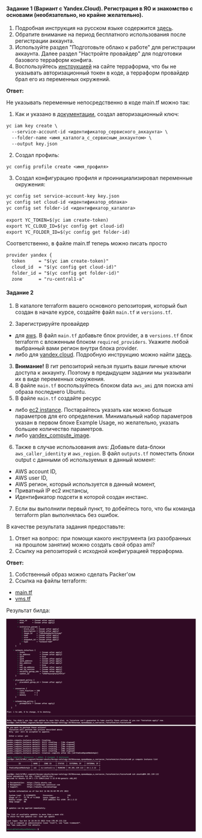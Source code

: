 #### Задание 1 (Вариант с Yandex.Cloud). Регистрация в ЯО и знакомство с основами (необязательно, но крайне желательно).

1. Подробная инструкция на русском языке содержится [здесь](https://cloud.yandex.ru/docs/solutions/infrastructure-management/terraform-quickstart).
2. Обратите внимание на период бесплатного использования после регистрации аккаунта.
3. Используйте раздел "Подготовьте облако к работе" для регистрации аккаунта. Далее раздел "Настройте провайдер" для подготовки базового терраформ конфига.
4. Воспользуйтесь [инструкцией](https://registry.terraform.io/providers/yandex-cloud/yandex/latest/docs) на сайте терраформа, что бы не указывать авторизационный токен в коде, а терраформ провайдер брал его из переменных окружений.

**Ответ:**

Не указывать переменные непосредственно в коде main.tf  можно так:

1. Как и указано в [документации](https://cloud.yandex.ru/docs/tutorials/infrastructure-management/terraform-quickstart#prepare-plan), создал авторизационный ключ:

```
yc iam key create \
  --service-account-id <идентификатор_сервисного_аккаунта> \
  --folder-name <имя_каталога_с_сервисным_аккаунтом> \
  --output key.json
```

2. Создал профиль:

```
yc config profile create <имя_профиля>
```

3. Создал конфигурацию профиля и проинициализировал переменные окружения:

```
yc config set service-account-key key.json
yc config set cloud-id <идентификатор_облака>
yc config set folder-id <идентификатор_каталога> 

export YC_TOKEN=$(yc iam create-token)
export YC_CLOUD_ID=$(yc config get cloud-id)
export YC_FOLDER_ID=$(yc config get folder-id) 
```

Соответственно, в файле main.tf теперь можно писать просто

```
provider yandex {
  token     = "$(yc iam create-token)"
  cloud_id  = "$(yc config get cloud-id)"
  folder_id = "$(yc config get folder-id)"
  zone      = "ru-central1-a"
```



#### Задание 2

1. В каталоге terraform вашего основного репозитория, который был создан в начале курсе, создайте файл `main.tf` и `versions.tf`.

2. Зарегистрируйте провайдер
- для [aws](https://registry.terraform.io/providers/hashicorp/aws/latest/docs). В файл `main.tf` добавьте блок provider, а в `versions.tf` блок terraform с вложенным блоком `required_providers`. Укажите любой выбранный вами регион внутри блока provider.
- либо для [yandex.cloud](https://registry.terraform.io/providers/yandex-cloud/yandex/latest/docs). Подробную инструкцию можно найти [здесь](https://cloud.yandex.ru/docs/solutions/infrastructure-management/terraform-quickstart).
3. **Внимание!** В гит репозиторий нельзя пушить ваши личные ключи доступа к аккаунту. Поэтому в предыдущем задании мы указывали их в виде переменных окружения.
4. В файле `main.tf` воспользуйтесь блоком data `aws_ami` для поиска ami образа последнего Ubuntu.
5. В файле `main.tf` создайте ресурс
- либо [ec2 instance](https://registry.terraform.io/providers/hashicorp/aws/latest/docs/resources/instance). Постарайтесь указать как можно больше параметров для его определения. Минимальный набор параметров указан в первом блоке Example Usage, но желательно, указать большее количество параметров.
- либо [yandex_compute_image](https://registry.terraform.io/providers/yandex-cloud/yandex/latest/docs/resources/compute_image).
6. Также в случае использования aws:
Добавьте data-блоки `aws_caller_identity` и `aws_region`.
В файл `outputs.tf` поместить блоки output с данными об используемых в данный момент:
- AWS account ID,
- AWS user ID,
- AWS регион, который используется в данный момент,
- Приватный IP ec2 инстансы,
- Идентификатор подсети в которой создан инстанс.
7. Если вы выполнили первый пункт, то добейтесь того, что бы команда terraform plan выполнялась без ошибок.

В качестве результата задания предоставьте:

1. Ответ на вопрос: при помощи какого инструмента (из разобранных на прошлом занятии) можно создать свой образ ami?
2. Ссылку на репозиторий с исходной конфигурацией терраформа.

**Ответ:**

1. Собственный образ можно сделать Packer'ом
2. Ссылка на файлы terraform:

* [main.tf](https://raw.githubusercontent.com/v-breus/devops-netology-20/6d074b166149e8438fe4b6417987107f7c5cd13c/%D0%9E%D0%B1%D0%BB%D0%B0%D1%87%D0%BD%D1%8B%D0%B5_%D0%BF%D1%80%D0%BE%D0%B2%D0%B0%D0%B9%D0%B4%D0%B5%D1%80%D1%8B_%D0%B8_%D1%81%D0%B8%D0%BD%D1%82%D0%B0%D0%BA%D1%81%D0%B8%D1%81_Terraform/src/terraform/main.tf)
* [vms.tf](https://raw.githubusercontent.com/v-breus/devops-netology-20/6d074b166149e8438fe4b6417987107f7c5cd13c/%D0%9E%D0%B1%D0%BB%D0%B0%D1%87%D0%BD%D1%8B%D0%B5_%D0%BF%D1%80%D0%BE%D0%B2%D0%B0%D0%B9%D0%B4%D0%B5%D1%80%D1%8B_%D0%B8_%D1%81%D0%B8%D0%BD%D1%82%D0%B0%D0%BA%D1%81%D0%B8%D1%81_Terraform/src/terraform/vms.tf)

Результат билда:

<img src="img\pic1.png">
<img src="img\pic2.png">